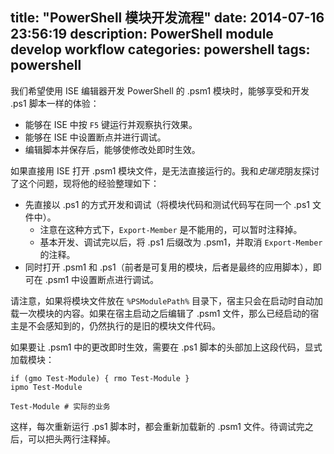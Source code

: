 title: "PowerShell 模块开发流程"
date: 2014-07-16 23:56:19
description: PowerShell module develop workflow
categories: powershell
tags: powershell
---
我们希望使用 ISE 编辑器开发 PowerShell 的 .psm1 模块时，能够享受和开发 .ps1 脚本一样的体验：

- 能够在 ISE 中按 `F5` 键运行并观察执行效果。
- 能够在 ISE 中设置断点并进行调试。
- 编辑脚本并保存后，能够使修改处即时生效。

如果直接用 ISE 打开 .psm1 模块文件，是无法直接运行的。我和*史瑞克*朋友探讨了这个问题，现将他的经验整理如下：

- 先直接以 .ps1 的方式开发和调试（将模块代码和测试代码写在同一个 .ps1 文件中）。
    + 注意在这种方式下，`Export-Member` 是不能用的，可以暂时注释掉。
    + 基本开发、调试完以后，将 .ps1 后缀改为 .psm1，并取消 `Export-Member` 的注释。
- 同时打开 .psm1 和 .ps1（前者是可复用的模块，后者是最终的应用脚本），即可在 .psm1 中设置断点进行调试。

请注意，如果将模块文件放在 `%PSModulePath%` 目录下，宿主只会在启动时自动加载一次模块的内容。如果在宿主启动之后编辑了 .psm1 文件，那么已经启动的宿主是不会感知到的，仍然执行的是旧的模块文件代码。

如果要让 .psm1 中的更改即时生效，需要在 .ps1 脚本的头部加上这段代码，显式加载模块：

    if (gmo Test-Module) { rmo Test-Module }
    ipmo Test-Module
    
    Test-Module # 实际的业务

这样，每次重新运行 .ps1 脚本时，都会重新加载新的 .psm1 文件。待调试完之后，可以把头两行注释掉。
